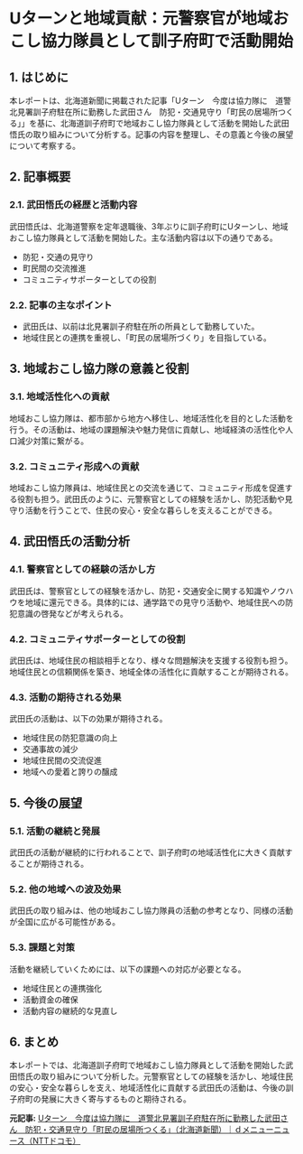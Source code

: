 # Uターンと地域貢献：元警察官が地域おこし協力隊員として訓子府町で活動開始

## 1. はじめに

本レポートは、北海道新聞に掲載された記事「Uターン　今度は協力隊に　道警北見署訓子府駐在所に勤務した武田さん　防犯・交通見守り「町民の居場所つくる」」を基に、北海道訓子府町で地域おこし協力隊員として活動を開始した武田悟氏の取り組みについて分析する。記事の内容を整理し、その意義と今後の展望について考察する。

## 2. 記事概要

### 2.1. 武田悟氏の経歴と活動内容

武田悟氏は、北海道警察を定年退職後、3年ぶりに訓子府町にUターンし、地域おこし協力隊員として活動を開始した。主な活動内容は以下の通りである。

* 防犯・交通の見守り
* 町民間の交流推進
* コミュニティサポーターとしての役割

### 2.2. 記事の主なポイント

* 武田氏は、以前は北見署訓子府駐在所の所員として勤務していた。
* 地域住民との連携を重視し、「町民の居場所づくり」を目指している。

## 3. 地域おこし協力隊の意義と役割

### 3.1. 地域活性化への貢献

地域おこし協力隊は、都市部から地方へ移住し、地域活性化を目的とした活動を行う。その活動は、地域の課題解決や魅力発信に貢献し、地域経済の活性化や人口減少対策に繋がる。

### 3.2. コミュニティ形成への貢献

地域おこし協力隊員は、地域住民との交流を通じて、コミュニティ形成を促進する役割も担う。武田氏のように、元警察官としての経験を活かし、防犯活動や見守り活動を行うことで、住民の安心・安全な暮らしを支えることができる。

## 4. 武田悟氏の活動分析

### 4.1. 警察官としての経験の活かし方

武田氏は、警察官としての経験を活かし、防犯・交通安全に関する知識やノウハウを地域に還元できる。具体的には、通学路での見守り活動や、地域住民への防犯意識の啓発などが考えられる。

### 4.2. コミュニティサポーターとしての役割

武田氏は、地域住民の相談相手となり、様々な問題解決を支援する役割も担う。地域住民との信頼関係を築き、地域全体の活性化に貢献することが期待される。

### 4.3. 活動の期待される効果

武田氏の活動は、以下の効果が期待される。

* 地域住民の防犯意識の向上
* 交通事故の減少
* 地域住民間の交流促進
* 地域への愛着と誇りの醸成

## 5. 今後の展望

### 5.1. 活動の継続と発展

武田氏の活動が継続的に行われることで、訓子府町の地域活性化に大きく貢献することが期待される。

### 5.2. 他の地域への波及効果

武田氏の取り組みは、他の地域おこし協力隊員の活動の参考となり、同様の活動が全国に広がる可能性がある。

### 5.3. 課題と対策

活動を継続していくためには、以下の課題への対応が必要となる。

* 地域住民との連携強化
* 活動資金の確保
* 活動内容の継続的な見直し

## 6. まとめ

本レポートでは、北海道訓子府町で地域おこし協力隊員として活動を開始した武田悟氏の取り組みについて分析した。元警察官としての経験を活かし、地域住民の安心・安全な暮らしを支え、地域活性化に貢献する武田氏の活動は、今後の訓子府町の発展に大きく寄与するものと期待される。



**元記事:** [Uターン　今度は協力隊に　道警北見署訓子府駐在所に勤務した武田さん　防犯・交通見守り「町民の居場所つくる」（北海道新聞）｜ｄメニューニュース（NTTドコモ）](https://topics.smt.docomo.ne.jp/article/hokkaido/region/hokkaido-1145744?utm_source=dnews&utm_medium=article&utm_campaign=contentsmatch6)